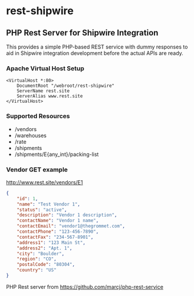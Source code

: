 rest-shipwire
=============

PHP Rest Server for Shipwire Integration
----------------------------------------------------

This provides a simple PHP-based REST service with dummy responses to aid in Shipwire integration development before the actual APIs are ready.

### Apache Virtual Host Setup

```ApacheConf
<VirtualHost *:80>
    DocumentRoot "/webroot/rest-shipwire"
    ServerName rest.site
    ServerAlias www.rest.site
</VirtualHost>
```

### Supported Resources

* /vendors
* /warehouses
* /rate
* /shipments
* /shipments/E{any_int}/packing-list

### Vendor GET example

http://www.rest.site/vendors/E1

```JSON
{
    "id": 1,
    "name": "Test Vendor 1",
    "status": "active",
    "description": "Vendor 1 description",
    "contactName": "Vendor 1 name",
    "contactEmail": "vendor1@thegrommet.com",
    "contactPhone": "123-456-7890",
    "contactFax": "234-567-8901",
    "address1": "123 Main St",
    "address2": "Apt. 1",
    "city": "Boulder",
    "region": "CO",
    "postalCode": "80304",
    "country": "US"
}
```

PHP Rest server from https://github.com/marcj/php-rest-service
